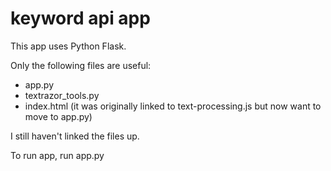 # keyword api app 
This app uses Python Flask. 

Only the following files are useful: 
- app.py 
- textrazor_tools.py 
- index.html (it was originally linked to text-processing.js but now want to move to app.py)

I still haven't linked the files up. 

To run app, run app.py
